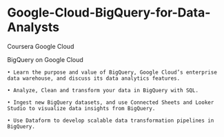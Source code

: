 # Google-Cloud-BigQuery-for-Data-Analysts
Coursera Google Cloud

BigQuery on Google Cloud

	• Learn the purpose and value of BigQuery, Google Cloud’s enterprise data warehouse, and discuss its data analytics features.
 
	• Analyze, Clean and transform your data in BigQuery with SQL.
 
	• Ingest new BigQuery datasets, and use Connected Sheets and Looker Studio to visualize data insights from BigQuery.
 
	• Use Dataform to develop scalable data transformation pipelines in BigQuery.
 
